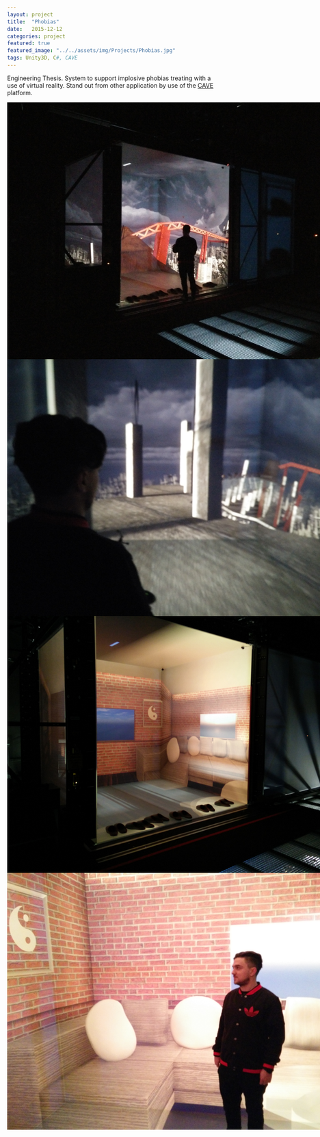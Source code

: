 ```yaml
---
layout: project
title:  "Phobias"
date:   2015-12-12
categories: project
featured: true
featured_image: "../../assets/img/Projects/Phobias.jpg"
tags: Unity3D, C#, CAVE
---
```

[CAVE]:	http://www.gdansk.pl/urzad/mobile,870,34756.html
Engineering Thesis.
System to support implosive phobias treating with a use of virtual reality.
Stand out from other application by use of the [CAVE][CAVE] platform.

<img src="/assets/img/Projects/Phobias1.jpg" style=" max-width:800px;height:600px; display:block; margin-left:auto; margin-right:auto;">
<img src="/assets/img/Projects/Phobias2.jpg" style=" max-width:800px;height:600px; display:block; margin-left:auto; margin-right:auto;">
<img src="/assets/img/Projects/Phobias3.jpg" style=" max-width:800px;height:600px; display:block; margin-left:auto; margin-right:auto;">
<img src="/assets/img/Projects/Phobias4.jpg" style=" max-width:800px;height:600px; display:block; margin-left:auto; margin-right:auto;">
